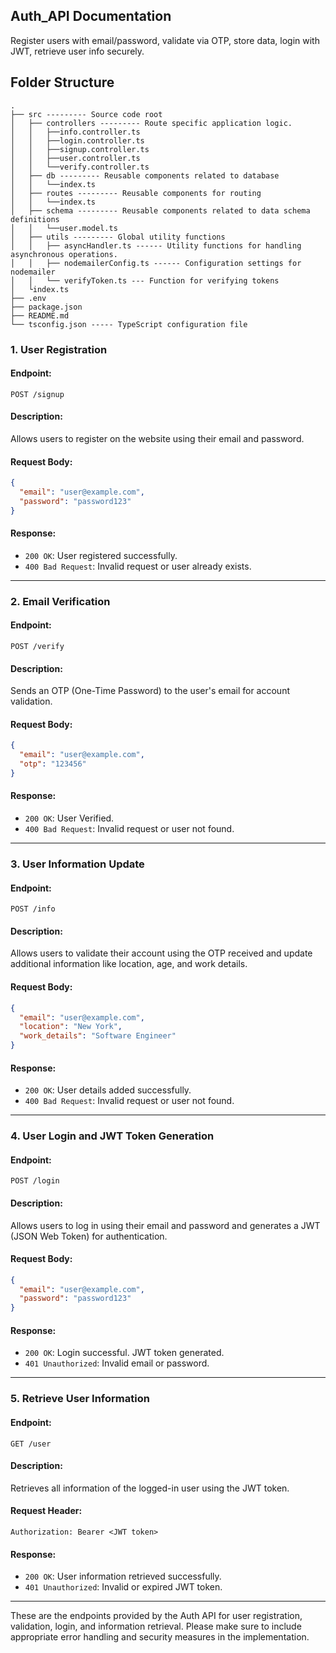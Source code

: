 ## Auth_API Documentation

Register users with email/password, validate via OTP, store data, login with JWT, retrieve user info securely.

## Folder Structure

```
.
├── src --------- Source code root
│   ├── controllers --------- Route specific application logic.
│   │   ├──info.controller.ts
│   │   ├──login.controller.ts
│   │   ├──signup.controller.ts
│   │   ├──user.controller.ts
│   │   └──verify.controller.ts
│   ├── db --------- Reusable components related to database
│   │   └──index.ts
│   ├── routes --------- Reusable components for routing
│   │   └──index.ts
│   ├── schema --------- Reusable components related to data schema definitions
│   │   └──user.model.ts
│   ├── utils --------- Global utility functions
│   │   ├── asyncHandler.ts ------ Utility functions for handling asynchronous operations.
│   │   ├── nodemailerConfig.ts ------ Configuration settings for nodemailer
│   │   └── verifyToken.ts --- Function for verifying tokens
│   └index.ts
├── .env
├── package.json
├── README.md
└── tsconfig.json ----- TypeScript configuration file
```

### 1. User Registration

#### Endpoint:
```
POST /signup
```

#### Description:
Allows users to register on the website using their email and password.

#### Request Body:
```json
{
  "email": "user@example.com",
  "password": "password123"
}
```

#### Response:
- `200 OK`: User registered successfully.
- `400 Bad Request`: Invalid request or user already exists.

---

### 2. Email Verification

#### Endpoint:
```
POST /verify
```

#### Description:
Sends an OTP (One-Time Password) to the user's email for account validation.

#### Request Body:
```json
{
  "email": "user@example.com",
  "otp": "123456"
}
```

#### Response:
- `200 OK`: User Verified.
- `400 Bad Request`: Invalid request or user not found.

---

### 3. User Information Update

#### Endpoint:
```
POST /info
```

#### Description:
Allows users to validate their account using the OTP received and update additional information like location, age, and work details.

#### Request Body:
```json
{
  "email": "user@example.com",
  "location": "New York",
  "work_details": "Software Engineer"
}
```

#### Response:
- `200 OK`: User details added successfully.
- `400 Bad Request`: Invalid request or user not found.

---

### 4. User Login and JWT Token Generation

#### Endpoint:
```
POST /login
```

#### Description:
Allows users to log in using their email and password and generates a JWT (JSON Web Token) for authentication.

#### Request Body:
```json
{
  "email": "user@example.com",
  "password": "password123"
}
```

#### Response:
- `200 OK`: Login successful. JWT token generated.
- `401 Unauthorized`: Invalid email or password.

---

### 5. Retrieve User Information

#### Endpoint:
```
GET /user
```

#### Description:
Retrieves all information of the logged-in user using the JWT token.

#### Request Header:
```
Authorization: Bearer <JWT token>
```

#### Response:
- `200 OK`: User information retrieved successfully.
- `401 Unauthorized`: Invalid or expired JWT token.

---

These are the endpoints provided by the Auth API for user registration, validation, login, and information retrieval. Please make sure to include appropriate error handling and security measures in the implementation.

